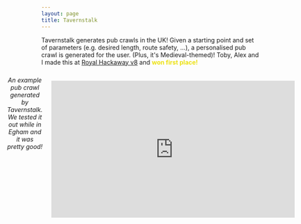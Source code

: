 ```yaml
---
layout: page
title: Tavernstalk
---
```


Tavernstalk generates pub crawls in the UK! Given a starting point and set of parameters (e.g. desired length, route safety, ...), a personalised pub crawl is generated for the user. (Plus, it's Medieval-themed)! Toby, Alex and I made this at [Royal Hackaway v8](https://devpost.com/software/tavernstalk) and <span style="color:rgb(236, 225, 18);">**won first place!**</span> 

<div style="display: flex; justify-content: center; gap: 20px; align-items: flex-start;">
  <div style="text-align: center;">
    <img src="{{site.baseurl}}/assets/images/projects/tavernstalk.png" alt="" style="max-width: 100%; max-height: 400px; box-shadow: 0px 4px 6px rgba(0, 0, 0, 0.2)">
    <p style="font-style: italic; margin-top: 10px;">An example pub crawl generated by Tavernstalk. We tested it out while in Egham and it was pretty good!</p>
  </div>

<div style="display: flex; justify-content: center; gap: 20px; align-items: center; margin-top: 20px;">
<iframe width="560" height="315" src="https://www.youtube.com/embed/oIv3wm4OMNY?si=lszXpXUEKv9dHiJR" title="YouTube video player" frameborder="0" allow="accelerometer; autoplay; clipboard-write; encrypted-media; gyroscope; picture-in-picture; web-share" referrerpolicy="strict-origin-when-cross-origin" allowfullscreen></iframe>
</div>